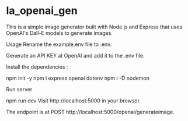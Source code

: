 # Ia_openai_gen

This is a simple image generator built with Node.js and Express that uses OpenAI's Dall-E models to generate images.

Usage
Rename the example.env file to .env.

Generate an API KEY at OpenAI and add it to the .env file.

Install the dependencies : 

npm init -y
npm i express openai dotenv
npm i -D nodemon

Run server

npm run dev
Visit http://localhost:5000 in your browser.

The endpoint is at POST http://localhost:5000/openai/generateimage.
